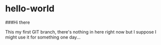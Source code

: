 hello-world
===========

###Hi there

This my first GIT branch, there's nothing in here right now but I suppose I might use it for something one day...
